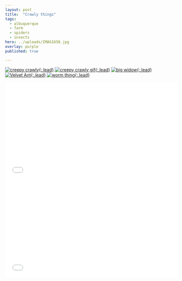 ```yaml
---
layout: post
title:  "Crawly things"
tags:
  - albuquerque
  - farm
  - spiders
  - insects	
hero: ../uploads/IMAG1658.jpg
overlay: purple
published: true

---
```


[![creepy crawly](../uploads/IMAG1658.jpg){:.lead}](../uploads/IMAG1658.jpg)
[![creepy crawly gif](../uploads/IMAG1657-MOTION.gif){:.lead}](../uploads/IMAG1657-MOTION.gif)
[![big widow](../uploads/IMAG1682.jpg){:.lead}](../uploads/IMAG1682.jpg)
[![Velvet Ant](../uploads/IMAG1702.jpg){:.lead}](../uploads/IMAG1702.jpg)
[![worm thing](../uploads/IMAG1254-MOTION.gif){:.lead}](../uploads/IMAG1254-MOTION.gif)

<iframe width="560" height="315" src="../uploads/VIDEO0093.mp4" frameborder="0">on its back</iframe>


<iframe width="560" height="315" src="../uploads/VIDEO0092.mp4" frameborder="0">saved</iframe>
